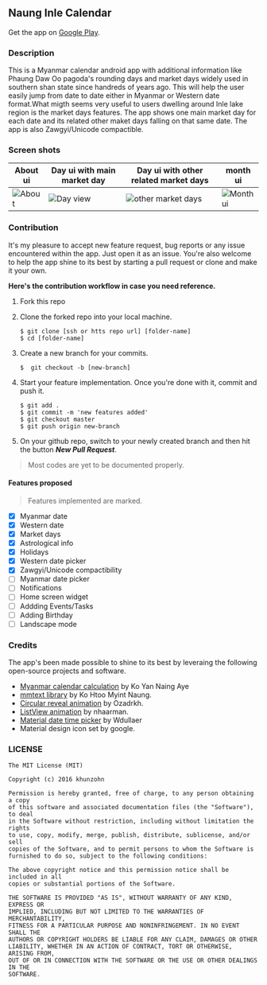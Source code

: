 ## Naung Inle Calendar
Get the app on [Google Play](https://play.google.com/store/apps/details?id=com.hilllander.naunginlecalendar&hl=en).

### Description

This is a Myanmar calendar android app with additional information like Phaung Daw Oo pagoda's rounding days and market days widely used in southern shan state since handreds of years ago.
This will help the user easily jump from date to date either in Myanmar or Western date format.What migth seems very useful to users
dwelling around Inle lake region is the market days features. The app shows one main market day for each date and its related other maket days falling on that same date.
The app is also Zawgyi/Unicode compactible.

### Screen shots

About ui|Day ui with main market day| Day ui with other related market days | month ui
---------|-----------|----------------|------------------
![About](https://lh3.googleusercontent.com/-2WB6m0mZit13cHc6o1sWer9TomoVZySZQ2xXHRVSZnJRTccNf4hzK_OPa8RMBQtWZs=h900)| ![Day view](https://lh3.googleusercontent.com/5spUuyPlEM_2V1IF4Vcj363LrMivBBKu4LOXs_WpQ1Crw54IwxpU6iRXDBCKvB6EJDM=h900)|![other market days](https://lh3.googleusercontent.com/cWXq14eS-4CJ8IlSPqgBKNcIOcPvZWsvQqEFCGYJRA5wmUD3dOmx60G9S5o3e54IMstz=h900)|![Month ui](https://lh3.googleusercontent.com/qeR87aazPhh83SNp2Ld2u7-jQX954ilVX4_bASbwGuz5XwM0cPCuk-L0JCZKY_1gDQo=h900)

### Contribution
It's my pleasure to accept new feature request, bug reports or any issue encountered within the app. Just open it as an issue.
You're also welcome to help the app shine to its best by starting a pull request or clone and make it your own.

**Here's the contribution workflow in case you need reference.**

1. Fork this repo
2. Clone the forked repo into your local machine.

   ```
   $ git clone [ssh or htts repo url] [folder-name]
   $ cd [folder-name]
   ```
3. Create a new branch for your commits.
  
   ```
   $  git checkout -b [new-branch]
   ```

4. Start your feature implementation. Once you're done with it, commit and push it.
   ```
   $ git add .
   $ git commit -m 'new features added'
   $ git checkout master
   $ git push origin new-branch
   ```

5. On your github repo, switch to your newly created branch and then hit the button **_New Pull Request_**.

> Most codes are yet to be documented properly.

#### Features proposed

> Features implemented are marked.

- [X] Myanmar date
- [X] Western date
- [X] Market days
- [X] Astrological info
- [X] Holidays
- [X] Western date picker
- [X] Zawgyi/Unicode compactibility
- [ ] Myanmar date picker
- [ ] Notifications
- [ ] Home screen widget
- [ ] Addding Events/Tasks
- [ ] Adding Birthday 
- [ ] Landscape mode

### Credits
The app's been made possible to shine to its best by leveraing the following open-source projects and software.

* [Myanmar calendar calculation](http://cool-emerald.blogspot.com/2013/06/algorithm-program-and-calculation-of.html) by Ko Yan Naing Aye
* [mmtext library](https://github.com/htoomyintnaung/mmtext.git) by Ko Htoo Myint Naung.
* [Circular reveal animation](https://github.com/ozodrukh/CircularReveal.git) by Ozadrkh.
* [ListView animation](https://github.com/nhaarman/ListViewAnimations.git) by nhaarman.
* [Material date time picker](https://github.com/wdullaer/MaterialDateTimePicker.git) by Wdullaer
* Material design icon set by google.

### LICENSE

```
The MIT License (MIT)

Copyright (c) 2016 khunzohn

Permission is hereby granted, free of charge, to any person obtaining a copy
of this software and associated documentation files (the "Software"), to deal
in the Software without restriction, including without limitation the rights
to use, copy, modify, merge, publish, distribute, sublicense, and/or sell
copies of the Software, and to permit persons to whom the Software is
furnished to do so, subject to the following conditions:

The above copyright notice and this permission notice shall be included in all
copies or substantial portions of the Software.

THE SOFTWARE IS PROVIDED "AS IS", WITHOUT WARRANTY OF ANY KIND, EXPRESS OR
IMPLIED, INCLUDING BUT NOT LIMITED TO THE WARRANTIES OF MERCHANTABILITY,
FITNESS FOR A PARTICULAR PURPOSE AND NONINFRINGEMENT. IN NO EVENT SHALL THE
AUTHORS OR COPYRIGHT HOLDERS BE LIABLE FOR ANY CLAIM, DAMAGES OR OTHER
LIABILITY, WHETHER IN AN ACTION OF CONTRACT, TORT OR OTHERWISE, ARISING FROM,
OUT OF OR IN CONNECTION WITH THE SOFTWARE OR THE USE OR OTHER DEALINGS IN THE
SOFTWARE.
```

